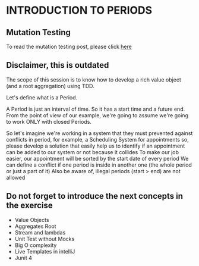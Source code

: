 # INTRODUCTION TO PERIODS

## Mutation Testing

To read the mutation testing post, please click [here](MUTATION_TESTS.MD)

## Disclaimer, this is outdated
The scope of this session is to know how to develop a rich value object (and a root aggregation) using TDD.

Let's define what is a Period.

A Period is just an interval of time. So it has a start time and a future end.
From the point of view of our example, we're going to assume we're going to work ONLY with closed Periods.


So let's imagine we're working in a system that they must prevented against conflicts in period, for example, a Scheduling System for appointments so, please develop a solution that easily help us to identify if an appointment can be added to our system or not because it collides
To make our job easier, our appointment will be sorted by the start date of every period
We can define a conflict if one period is inside in another one (the whole period or just a part of it)
Also be aware of, illegal periods (start > end) are not allowed

## Do not forget to introduce the next concepts in the exercise

* Value Objects
* Aggregates Root
* Stream and lambdas
* Unit Test without Mocks
* Big O complexity
* Live Templates in intelliJ
* Junit 4